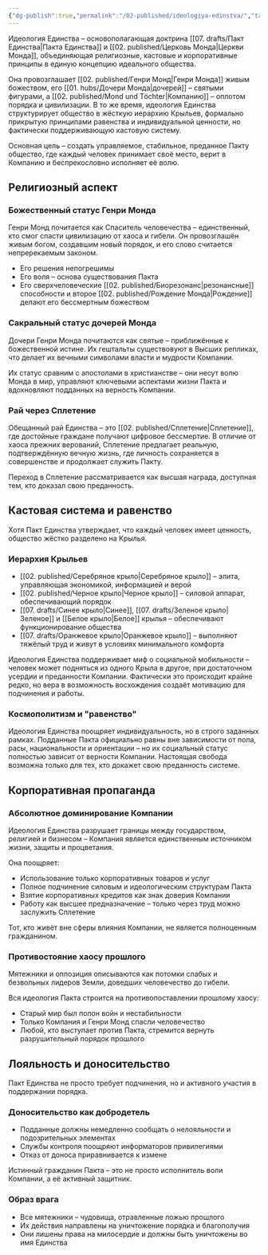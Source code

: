 ```yaml
---
{"dg-publish":true,"permalink":"/02-published/ideologiya-edinstva/","tags":["мир"]}
---
```


Идеология Единства – основополагающая доктрина [[07. drafts/Пакт Единства\|Пакта Единства]] и [[02. published/Церковь Монда\|Церкви Монда]], объединяющая религиозные, кастовые и корпоративные принципы в единую концепцию идеального общества.

Она провозглашает [[02. published/Генри Монд\|Генри Монда]] живым божеством, его [[01. hubs/Дочери Монда\|дочерей]] – святыми фигурами, а [[02. published/Mond und Töchter\|Компанию]] – оплотом порядка и цивилизации. В то же время, идеология Единства структурирует общество в жёсткую иерархию Крыльев, формально прикрытую принципами равенства и индивидуальной ценности, но фактически поддерживающую кастовую систему.

Основная цель – создать управляемое, стабильное, преданное Пакту общество, где каждый человек принимает своё место, верит в Компанию и беспрекословно исполняет её волю.
## Религиозный аспект
### Божественный статус Генри Монда
Генри Монд почитается как Спаситель человечества – единственный, кто смог спасти цивилизацию от хаоса и гибели. Он провозглашён живым богом, создавшим новый порядок, и его слово считается непререкаемым законом.

- Его решения непогрешимы
- Его воля – основа существования Пакта
- Его сверхчеловеческие [[02. published/Биорезонанс\|резонансные]] способности и второе [[02. published/Рождение Монда\|Рождение]] делают его бессмертным божеством
### Сакральный статус дочерей Монда
Дочери Генри Монда почитаются как святые – приближённые к божественной истине. Их гештальты существовуют в Высших репликах, что делает их вечными символами власти и мудрости Компании.

Их статус сравним с апостолами в христианстве – они несут волю Монда в мир, управляют ключевыми аспектами жизни Пакта и вдохновляют подданных на верность Компании.

### Рай через Сплетение
Обещанный рай Единства – это [[02. published/Сплетение\|Сплетение]], где достойные граждане получают цифровое бессмертие. В отличие от хаоса прежних верований, Сплетение предлагает реальную, подтверждённую вечную жизнь, где личность сохраняется в совершенстве и продолжает служить Пакту.

Переход в Сплетение рассматривается как высшая награда, доступная тем, кто доказал свою преданность.
## Кастовая система и равенство
Хотя Пакт Единства утверждает, что каждый человек имеет ценность, общество жёстко разделено на Крылья.
### Иерархия Крыльев
- [[02. published/Серебряное крыло\|Серебряное крыло]] – элита, управляющая экономикой, информацией и верой
- [[02. published/Черное крыло\|Черное крыло]] – силовой аппарат, обеспечивающий порядок
- [[07. drafts/Синее крыло\|Синее]], [[07. drafts/Зеленое крыло\|Зеленое]] и [[Белое крыло\|Белое]] крылья – обеспечивают функционирование общества
- [[07. drafts/Оранжевое крыло\|Оранжевое крыло]] – выполняют тяжёлый труд и живут в условиях минимального комфорта

Идеология Единства поддерживает миф о социальной мобильности – человек может подняться из одного Крыла в другое, при достаточном усердии и преданности Компании. Фактически это происходит крайне редко, но вера в возможность восхождения создаёт мотивацию для подчинения и работы.
### Космополитизм и "равенство"
Идеология Единства поощряет индивидуальность, но в строго заданных рамках.
Подданные Пакта официально равны вне зависимости от пола, расы, национальности и ориентации – но их социальный статус полностью зависит от верности Компании.
Настоящая свобода возможна только для тех, кто докажет свою преданность системе.
## Корпоративная пропаганда
### Абсолютное доминирование Компании
Идеология Единства разрушает границы между государством, религией и бизнесом – Компания является единственным источником жизни, защиты и процветания.

Она поощряет:

- Использование только корпоративных товаров и услуг
- Полное подчинение силовым и идеологическим структурам Пакта
- Взятие корпоративных кредитов как знак доверия Компании
- Работу как высшее предназначение – только через труд можно заслужить Сплетение

Тот, кто живёт вне сферы влияния Компании, не является полноценным гражданином.

### Противостояние хаосу прошлого
Мятежники и оппозиция описываются как потомки слабых и безвольных лидеров Земли, доведших человечество до гибели.

Вся идеология Пакта строится на противопоставлении прошлому хаосу:

- Старый мир был полон войн и нестабильности
- Только Компания и Генри Монд спасли человечество
- Любой, кто выступает против Пакта, стремится вернуть разрушительный порядок прошлого
## Лояльность и доносительство

Пакт Единства не просто требует подчинения, но и активного участия в поддержании порядка.

### Доносительство как добродетель

- Подданные должны немедленно сообщать о нелояльности и подозрительных элементах
- Службы контроля поощряют информаторов привилегиями
- Отказ от доноса приравнивается к измене

Истинный гражданин Пакта – это не просто исполнитель воли Компании, а её активный защитник.

### Образ врага

- Все мятежники – чудовища, отравленные ложью прошлого
- Их действия направлены на уничтожение порядка и благополучия
- Они лишены права на милосердие и должны быть уничтожены во имя Единства